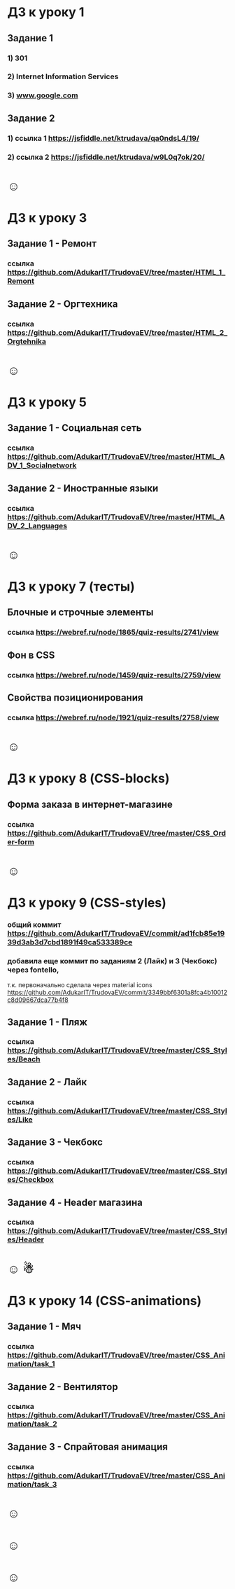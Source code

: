 # ДЗ к уроку 1

## Задание 1
### 1) 301
### 2) Internet Information Services
### 3) www.google.com

## Задание 2
### 1) ссылка 1 https://jsfiddle.net/ktrudava/qa0ndsL4/19/
### 2) ссылка 2 https://jsfiddle.net/ktrudava/w9L0q7ok/20/

 <h1>&#9786;</h1>

# ДЗ к уроку 3

## Задание 1 - Ремонт
### ссылка https://github.com/AdukarIT/TrudovaEV/tree/master/HTML_1_Remont

## Задание 2 - Оргтехника
### ссылка https://github.com/AdukarIT/TrudovaEV/tree/master/HTML_2_Orgtehnika
 
 <h1>&#9786;</h1>
 
# ДЗ к уроку 5

## Задание 1 - Социальная сеть 
### ссылка https://github.com/AdukarIT/TrudovaEV/tree/master/HTML_ADV_1_Socialnetwork

## Задание 2 - Иностранные языки
### ссылка https://github.com/AdukarIT/TrudovaEV/tree/master/HTML_ADV_2_Languages

 <h1>&#9786;</h1>
 
 # ДЗ к уроку 7 (тесты)
 
 ## Блочные и строчные элементы
 ### ссылка https://webref.ru/node/1865/quiz-results/2741/view
 
 ## Фон в CSS
 ### ссылка https://webref.ru/node/1459/quiz-results/2759/view
 
 ## Свойства позиционирования
 ### ссылка https://webref.ru/node/1921/quiz-results/2758/view
 
  <h1>&#9786;</h1>
  
  # ДЗ к уроку 8 (CSS-blocks)
  
  ## Форма заказа в интернет-магазине
  ### ссылка https://github.com/AdukarIT/TrudovaEV/tree/master/CSS_Order-form
  
  <h1>&#9786;</h1>
  
  # ДЗ к уроку 9 (CSS-styles)
  ### общий коммит https://github.com/AdukarIT/TrudovaEV/commit/ad1fcb85e1939d3ab3d7cbd1891f49ca533389ce

  ### добавила еще коммит по заданиям 2 (Лайк) и 3 (Чекбокс) через fontello,
  т.к. первоначально сделала через material icons
  	https://github.com/AdukarIT/TrudovaEV/commit/3349bbf6301a8fca4b10012c8d09667dca77b4f8
  
  
  ## Задание 1 - Пляж
  ### ссылка https://github.com/AdukarIT/TrudovaEV/tree/master/CSS_Styles/Beach
  
  ## Задание 2 - Лайк
  ### ссылка https://github.com/AdukarIT/TrudovaEV/tree/master/CSS_Styles/Like
  
  ## Задание 3 - Чекбокс
  ### ссылка https://github.com/AdukarIT/TrudovaEV/tree/master/CSS_Styles/Checkbox
  
  ## Задание 4 - Header магазина
  ### ссылка https://github.com/AdukarIT/TrudovaEV/tree/master/CSS_Styles/Header
  
    
  <h1>&#9786;  &#9731;</h1>
  
   # ДЗ к уроку 14 (CSS-animations)
   
   ## Задание 1 - Мяч
   ### ссылка https://github.com/AdukarIT/TrudovaEV/tree/master/CSS_Animation/task_1
   
   ## Задание 2 - Вентилятор
   ### ссылка https://github.com/AdukarIT/TrudovaEV/tree/master/CSS_Animation/task_2
   
   ## Задание 3 - Спрайтовая анимация
   ### ссылка https://github.com/AdukarIT/TrudovaEV/tree/master/CSS_Animation/task_3
   
   <h1>&#9786;</h1>

   <h1>&#9786;</h1>
   <h1>&#9786;</h1>